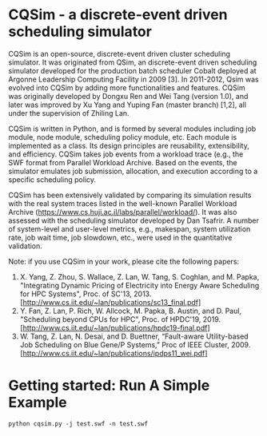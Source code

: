 # CQSim - a discrete-event driven scheduling simulator
CQSim is an open-source, discrete-event driven cluster scheduling simulator. It was originated from QSim, an discrete-event driven scheduling simulator developed for the production batch scheduler Cobalt deployed at Argonne Leadership Computing Facility in 2009 [3]. In 2011-2012, Qsim was evolved into CQSim by adding more functionalities and features. CQSim was originally developed by Dongxu Ren and Wei Tang (version 1.0), and later was improved by Xu Yang and Yuping Fan (master branch) [1,2], all under the supervision of Zhiling Lan.  

CQSim is written in Python, and is formed by several modules including job module, node module, scheduling policy module, etc. Each module is implemented as a class. Its design principles are reusability, extensibility, and efficiency. CQSim takes job events from a workload trace (e.g., the SWF format from Parallel Workload Archive. Based on the events, the simulator emulates job submission, allocation, and execution according to a specific scheduling policy. 

CQSim has been extensively validated by comparing its simulation results with the real system traces listed in the well-known Parallel Workload Archive (https://www.cs.huji.ac.il/labs/parallel/workload/). It was also assessed with the scheduling simulator developed by Dan Tsafrir. A number of system-level and user-level metrics, e.g., makespan, system utilization rate, job wait time, job slowdown, etc., were used in the quantitative validation.  

Note: if you use CQSim in your work, please cite the following papers: 
1. X. Yang, Z. Zhou, S. Wallace, Z. Lan, W. Tang, S. Coghlan, and M. Papka, "Integrating Dynamic Pricing of Electricity into Energy Aware Scheduling for HPC Systems", Proc. of SC'13, 2013.[http://www.cs.iit.edu/~lan/publications/sc13_final.pdf]
2. Y. Fan, Z. Lan, P. Rich, W. Allcock, M. Papka, B. Austin, and D. Paul, "Scheduling beyond CPUs for HPC", Proc. of HPDC'19, 2019. [http://www.cs.iit.edu/~lan/publications/hpdc19-final.pdf]
3. W. Tang, Z. Lan, N. Desai, and D. Buettner, “Fault-aware Utility-based Job Scheduling on Blue Gene/P Systems,” Proc of IEEE Cluster, 2009. [http://www.cs.iit.edu/~lan/publications/ipdps11_wei.pdf]

# Getting started: Run A Simple Example
```
python cqsim.py -j test.swf -n test.swf
```
